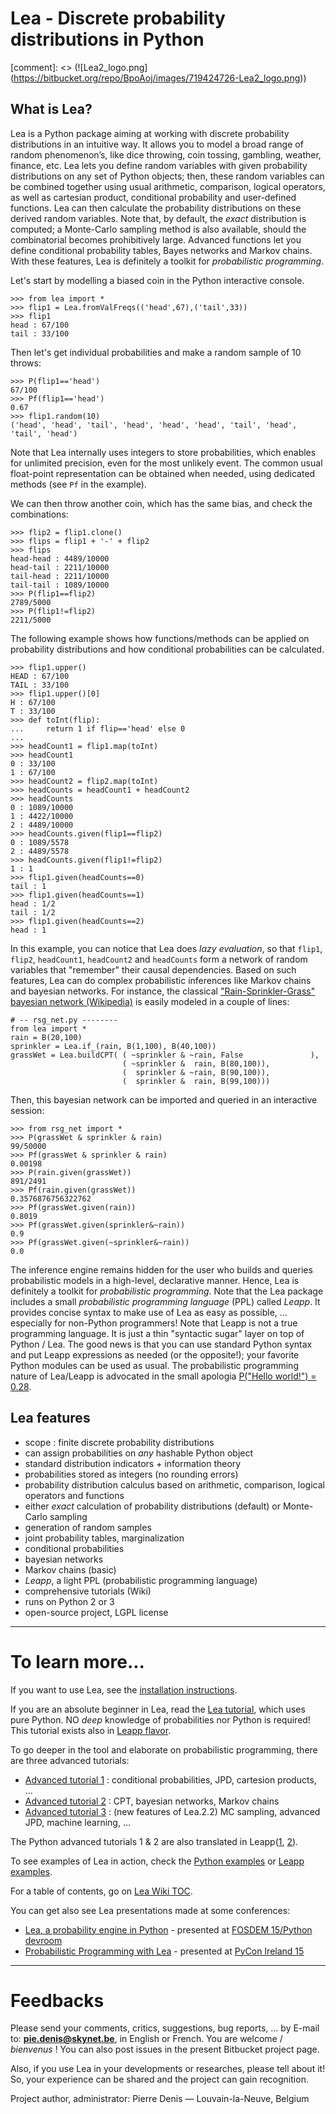 # Lea - Discrete probability distributions in Python #

[comment]: <> (![Lea2_logo.png] (https://bitbucket.org/repo/BpoAoj/images/719424726-Lea2_logo.png))

## What is Lea?

Lea is a Python package aiming at working with discrete probability distributions in an intuitive way. It allows you to model a broad range of random phenomenon’s, like dice throwing, coin tossing, gambling, weather, finance, etc. Lea lets you define random variables with given probability distributions on any set of Python objects; then, these random variables can be combined together using usual arithmetic, comparison, logical operators, as well as cartesian product, conditional probability and user-defined functions. Lea can then calculate the probability distributions on these derived random variables. Note that, by default, the _exact_ distribution is computed; a Monte-Carlo sampling method is also available, should the combinatorial becomes prohibitively large. Advanced functions let you define conditional probability tables, Bayes networks and Markov chains. With these features, Lea is definitely a toolkit for _probabilistic programming_.

Let's start by modelling a biased coin in the Python interactive console.
```
>>> from lea import *
>>> flip1 = Lea.fromValFreqs(('head',67),('tail',33))
>>> flip1
head : 67/100
tail : 33/100
```

Then let's get individual probabilities and make a random sample of 10 throws:
```
>>> P(flip1=='head')
67/100
>>> Pf(flip1=='head')
0.67
>>> flip1.random(10)
('head', 'head', 'tail', 'head', 'head', 'head', 'tail', 'head', 'tail', 'head')
```

Note that Lea internally uses integers to store probabilities, which enables for unlimited precision, even for the most unlikely event. The common usual float-point representation can be obtained when needed, using dedicated methods (see `Pf` in the example).  

We can then throw another coin, which has the same bias, and check the combinations: 
```
>>> flip2 = flip1.clone()
>>> flips = flip1 + '-' + flip2
>>> flips
head-head : 4489/10000
head-tail : 2211/10000
tail-head : 2211/10000
tail-tail : 1089/10000
>>> P(flip1==flip2)
2789/5000
>>> P(flip1!=flip2)
2211/5000
```

The following example shows how functions/methods can be applied on probability distributions and how conditional probabilities can be calculated.
```
>>> flip1.upper()
HEAD : 67/100
TAIL : 33/100
>>> flip1.upper()[0]
H : 67/100
T : 33/100
>>> def toInt(flip):
...     return 1 if flip=='head' else 0
...
>>> headCount1 = flip1.map(toInt)
>>> headCount1
0 : 33/100
1 : 67/100
>>> headCount2 = flip2.map(toInt)
>>> headCounts = headCount1 + headCount2
>>> headCounts 
0 : 1089/10000
1 : 4422/10000
2 : 4489/10000
>>> headCounts.given(flip1==flip2)
0 : 1089/5578
2 : 4489/5578
>>> headCounts.given(flip1!=flip2)
1 : 1
>>> flip1.given(headCounts==0)
tail : 1
>>> flip1.given(headCounts==1)
head : 1/2
tail : 1/2
>>> flip1.given(headCounts==2)
head : 1
```

In this example, you can notice that Lea does _lazy evaluation_, so that `flip1`, `flip2`, `headCount1`, `headCount2` and `headCounts` form a network of random variables that "remember" their causal dependencies. Based on such features, Lea can do complex probabilistic inferences like 
Markov chains and bayesian networks. For instance, the classical ["Rain-Sprinkler-Grass" bayesian network (Wikipedia)](https://en.wikipedia.org/wiki/Bayesian_network) is easily modeled in a couple of lines:
```
# -- rsg_net.py --------
from lea import *
rain = B(20,100)
sprinkler = Lea.if_(rain, B(1,100), B(40,100))
grassWet = Lea.buildCPT( ( ~sprinkler & ~rain, False               ),
                         ( ~sprinkler &  rain, B(80,100)),
                         (  sprinkler & ~rain, B(90,100)),
                         (  sprinkler &  rain, B(99,100)))
```

Then, this bayesian network can be imported and queried in an interactive session:
```
>>> from rsg_net import *
>>> P(grassWet & sprinkler & rain)
99/50000
>>> Pf(grassWet & sprinkler & rain)
0.00198
>>> P(rain.given(grassWet))
891/2491
>>> Pf(rain.given(grassWet))
0.3576876756322762
>>> Pf(grassWet.given(rain))
0.8019
>>> Pf(grassWet.given(sprinkler&~rain))
0.9
>>> Pf(grassWet.given(~sprinkler&~rain))
0.0
```

The inference engine remains hidden for the user who builds and queries probabilistic models in a high-level, declarative manner. Hence, Lea is definitely a toolkit for _probabilistic programming_. Note that the Lea package includes a small _probabilistic programming language_ (PPL) called _Leapp_. It provides concise syntax to make use of Lea as easy as possible, … especially for non-Python programmers! Note that Leapp is not a true programming language. It is just a thin "syntactic sugar" layer on top of Python / Lea. The good news is that you can use standard Python syntax and put Leapp expressions as needed (or the opposite!); your favorite Python modules can be used as usual. The probabilistic programming nature of Lea/Leapp is advocated in the small apologia  [P("Hello world!") = 0.28](https://bitbucket.org/piedenis/lea/wiki/LeappPPLHelloWorld).

## Lea features

  * scope : finite discrete probability distributions
  * can assign probabilities on _any_ hashable Python object
  * standard distribution indicators + information theory
  * probabilities stored as integers (no rounding errors)
  * probability distribution calculus based on arithmetic, comparison, logical operators and functions
  * either _exact_ calculation of probability distributions (default) or Monte-Carlo sampling 
  * generation of random samples
  * joint probability tables, marginalization
  * conditional probabilities
  * bayesian networks
  * Markov chains (basic)
  * _Leapp_, a light PPL (probabilistic programming language)
  * comprehensive tutorials (Wiki)
  * runs on Python 2 or 3
  * open-source project, LGPL license

---

# To learn more...

If you want to use Lea, see the [installation instructions](https://bitbucket.org/piedenis/lea/wiki/Installation).

If you are an absolute beginner in Lea, read the [Lea tutorial](https://bitbucket.org/piedenis/lea/wiki/LeaPyTutorial0), which uses pure Python. NO _deep_ knowledge of probabilities nor Python is required! This tutorial exists also in [Leapp flavor](https://bitbucket.org/piedenis/lea/wiki/LeappTutorial0).

To go deeper in the tool and elaborate on probabilistic programming, there are three advanced tutorials:

  * [Advanced tutorial 1](https://bitbucket.org/piedenis/lea/wiki/LeaPyTutorial1) : conditional probabilities, JPD, cartesion products, …
  * [Advanced tutorial 2](https://bitbucket.org/piedenis/lea/wiki/LeaPyTutorial2) : CPT, bayesian networks, Markov chains
  * [Advanced tutorial 3](https://bitbucket.org/piedenis/lea/wiki/LeaPyTutorial3) : (new features of Lea.2.2) MC sampling, advanced JPD, machine learning, …

The Python advanced tutorials 1 & 2 are also translated in Leapp([1](https://bitbucket.org/piedenis/lea/wiki/LeappTutorial1), [2](https://bitbucket.org/piedenis/lea/wiki/LeappTutorial2)).

To see examples of Lea in action, check the [Python examples](https://bitbucket.org/piedenis/lea/wiki/Examples) or [Leapp examples](https://bitbucket.org/piedenis/lea/wiki/LeappExamples). 

For a table of contents, go on [Lea Wiki TOC](https://bitbucket.org/piedenis/lea/wiki). 

You can get also see Lea presentations made at some conferences:

* [Lea, a probability engine in Python](https://drive.google.com/open?id=0B1_ICcQCs7geUld1eE1CWGhEVEk) - presented at [FOSDEM 15/Python devroom](https://fosdem.org/2015/schedule/track/python/)
* [Probabilistic Programming with Lea](https://drive.google.com/open?id=0B1_ICcQCs7gebF9uVGdNdG1nR0E) - presented at [PyCon Ireland 15](https://python.ie/pycon-2015/)


---

# Feedbacks

Please send your comments, critics, suggestions, bug reports, … by E-mail to: **pie.denis@skynet.be**, in English or French. You are welcome / _bienvenus_ ! You can also post issues in the present Bitbucket project page.

Also, if you use Lea in your developments or researches, please tell about it! So, your experience can be shared and the project can gain recognition.

Project author, administrator: Pierre Denis — Louvain-la-Neuve, Belgium